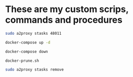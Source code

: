 # These are my custom scrips, commands and procedures

```bash
sudo a2proxy stasks 48011
```

```bash
docker-compose up -d
```

```bash
docker-compose down
```

```bash
docker-prune.sh
```

```bash
sudo a2proxy stasks remove
```
